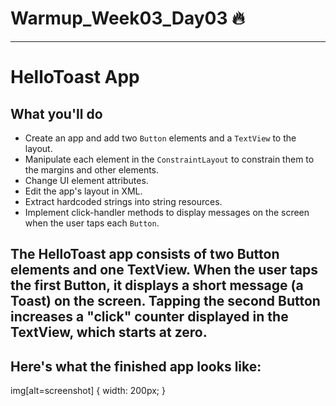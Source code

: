 # Warmup_Week03_Day03 🔥
---
# HelloToast App
## What you'll do
- Create an app and add two `Button` elements and a `TextView` to the layout.
- Manipulate each element in the `ConstraintLayout` to constrain them to the margins and other elements.
- Change UI element attributes.
- Edit the app's layout in XML.
- Extract hardcoded strings into string resources.
- Implement click-handler methods to display messages on the screen when the user taps each `Button`.


## The HelloToast app consists of two Button elements and one TextView. When the user taps the first Button, it displays a short message (a Toast) on the screen. Tapping the second Button increases a "click" counter displayed in the TextView, which starts at zero.

## Here's what the finished app looks like:

img[alt=screenshot] { width: 200px; }


